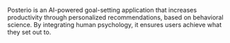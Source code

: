 Posterio is an AI-powered goal-setting application that increases productivity through personalized recommendations, based on behavioral science. By integrating human psychology, it ensures users achieve what they set out to.
